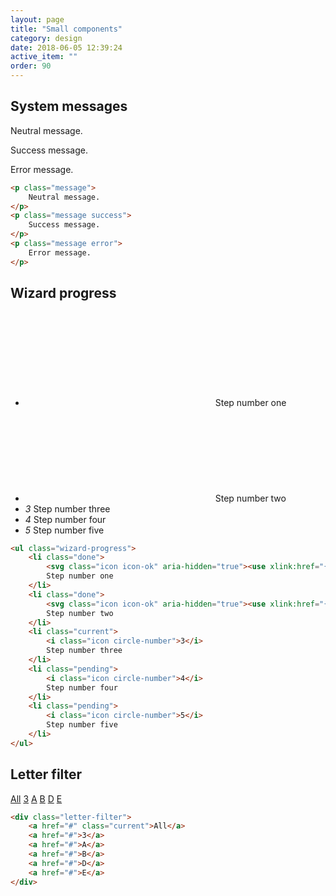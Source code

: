 ```yaml
---
layout: page
title: "Small components"
category: design
date: 2018-06-05 12:39:24
active_item: ""
order: 90
---
```


## System messages

<p class="message">
	Neutral message.
</p>
<p class="message success">
	Success message.
</p>
<p class="message error">
	Error message.
</p>

```html
<p class="message">
	Neutral message.
</p>
<p class="message success">
	Success message.
</p>
<p class="message error">
	Error message.
</p>
```

## Wizard progress

<ul class="wizard-progress">
	<li class="done">
		<svg class="icon icon-ok" aria-hidden="true"><use xlink:href="{{ site.baseurl }}/assets/style-guide/icons.svg#ok"></use></svg>
		Step number one
	</li>
	<li class="done">
		<svg class="icon icon-ok" aria-hidden="true"><use xlink:href="{{ site.baseurl }}/assets/style-guide/icons.svg#ok"></use></svg>
		Step number two
	</li>
	<li class="current">
		<i class="icon circle-number">3</i>
		Step number three
	</li>
	<li class="pending">
		<i class="icon circle-number">4</i>
		Step number four
	</li>
	<li class="pending">
		<i class="icon circle-number">5</i>
		Step number five
	</li>
</ul>

```html
<ul class="wizard-progress">
	<li class="done">
		<svg class="icon icon-ok" aria-hidden="true"><use xlink:href="{{ site.baseurl }}/assets/style-guide/icons.svg#ok"></use></svg>
		Step number one
	</li>
	<li class="done">
		<svg class="icon icon-ok" aria-hidden="true"><use xlink:href="{{ site.baseurl }}/assets/style-guide/icons.svg#ok"></use></svg>
		Step number two
	</li>
	<li class="current">
		<i class="icon circle-number">3</i>
		Step number three
	</li>
	<li class="pending">
		<i class="icon circle-number">4</i>
		Step number four
	</li>
	<li class="pending">
		<i class="icon circle-number">5</i>
		Step number five
	</li>
</ul>
```

## Letter filter

<div class="letter-filter">
	<a href="#" class="current">All</a>
	<a href="#">3</a>
	<a href="#">A</a>
	<a href="#">B</a>
	<a href="#">D</a>
	<a href="#">E</a>
</div>

```html
<div class="letter-filter">
	<a href="#" class="current">All</a>
	<a href="#">3</a>
	<a href="#">A</a>
	<a href="#">B</a>
	<a href="#">D</a>
	<a href="#">E</a>
</div>
```
